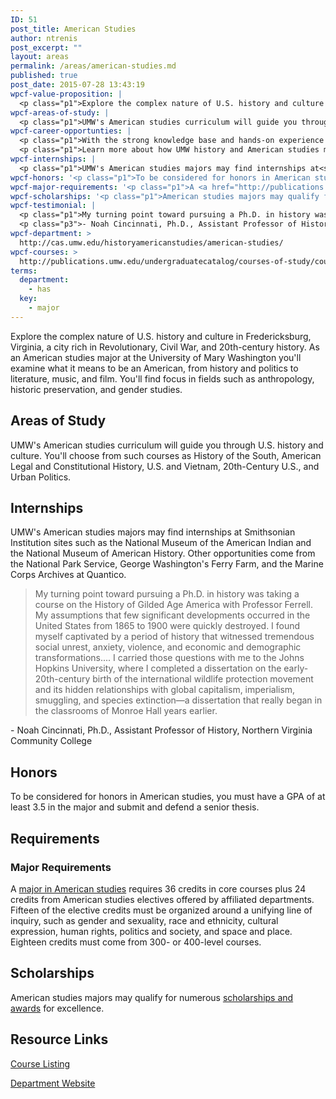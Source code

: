 ```yaml
---
ID: 51
post_title: American Studies
author: ntrenis
post_excerpt: ""
layout: areas
permalink: /areas/american-studies.md
published: true
post_date: 2015-07-28 13:43:19
wpcf-value-proposition: |
  <p class="p1">Explore the complex nature of U.S. history and culture in Fredericksburg, Virginia, a city rich in Revolutionary, Civil War, and 20th-century history. As an American studies major at the University of Mary Washington you'll examine what it means to be an American, from history and politics to literature, music, and film. You'll find focus in fields such as anthropology, historic preservation, and gender studies.</p>
wpcf-areas-of-study: |
  <p class="p1">UMW's American studies curriculum will guide you through U.S. history and culture. You'll choose from such courses as History of the South, American Legal and Constitutional History, U.S. and Vietnam, 20th-Century U.S., and Urban Politics.</p>
wpcf-career-opportunties: |
  <p class="p1">With the strong knowledge base and hands-on experience you'll gain through UMW's American studies program, you'll be prepared to work in business, education, law, government, library science, media, and many other fields.</p>
  <p class="p1">Learn more about how UMW history and American studies majors have <a href="http://cas.umw.edu/historyamericanstudies/alumni-intros/">put their degrees to work</a><span class="s1">.</span></p>
wpcf-internships: |
  <p class="p1">UMW's American studies majors may find internships at<span class="Apple-converted-space">  </span>Smithsonian Institution sites such as the National Museum of the American Indian and the National Museum of American History. Other opportunities come from the National Park Service, George Washington's Ferry Farm, and the Marine Corps Archives at Quantico.</p>
wpcf-honors: '<p class="p1">To be considered for honors in American studies, you must have a GPA of at least 3.5 in the major and submit and defend a senior thesis.</p>'
wpcf-major-requirements: '<p class="p1">A <a href="http://publications.umw.edu/undergraduatecatalog/courses-of-study/majors/amst/">major in American studies</a> requires 36 credits in core courses plus 24 credits from American studies electives offered by affiliated departments. Fifteen of the elective credits must be organized around a unifying line of inquiry, such as gender and sexuality, race and ethnicity, cultural expression, human rights, politics and society, and space and place. Eighteen credits must come from 300- or 400-level courses.</p>'
wpcf-scholarships: '<p class="p1">American studies majors may qualify for numerous <a href="http://cas.umw.edu/historyamericanstudies/scholarships-and-awards/">scholarships and awards</a> for excellence.</p>'
wpcf-testimonial: |
  <p class="p1">My turning point toward pursuing a Ph.D. in history was taking a course on the History of Gilded Age America with Professor Ferrell. My assumptions that few significant developments occurred in the United States from 1865 to 1900 were quickly destroyed. I found myself captivated by a period of history that witnessed tremendous social unrest, anxiety, violence, and economic and demographic transformations.... I carried those questions with me to the Johns Hopkins University, where I completed a dissertation on the early-20th-century birth of the international wildlife protection movement and its hidden relationships with global capitalism, imperialism, smuggling, and species extinction—a dissertation that really began in the classrooms of Monroe Hall years earlier.</p>
  <p class="p3">- Noah Cincinnati, Ph.D., Assistant Professor of History, Northern Virginia Community College</p>
wpcf-department: >
  http://cas.umw.edu/historyamericanstudies/american-studies/
wpcf-courses: >
  http://publications.umw.edu/undergraduatecatalog/courses-of-study/course-descriptions/amst/
terms:
  department:
    - has
  key:
    - major
---
```


<!-- Types Custom Fields: -->

<!-- value-proposition -->
Explore the complex nature of U.S. history and culture in Fredericksburg, Virginia, a city rich in Revolutionary, Civil War, and 20th-century history. As an American studies major at the University of Mary Washington you'll examine what it means to be an American, from history and politics to literature, music, and film. You'll find focus in fields such as anthropology, historic preservation, and gender studies.
<!-- End value-proposition -->

<!-- areas-of-study -->
## Areas of Study
UMW's American studies curriculum will guide you through U.S. history and culture. You'll choose from such courses as History of the South, American Legal and Constitutional History, U.S. and Vietnam, 20th-Century U.S., and Urban Politics.
<!-- End areas-of-study -->

<!-- internships -->
## Internships
UMW's American studies majors may find internships at<span class="Apple-converted-space"> </span>Smithsonian Institution sites such as the National Museum of the American Indian and the National Museum of American History. Other opportunities come from the National Park Service, George Washington's Ferry Farm, and the Marine Corps Archives at Quantico.
<!-- End internships -->

<!-- testimonial -->
> <p class="p1">My turning point toward pursuing a Ph.D. in history was taking a course on the History of Gilded Age America with Professor Ferrell. My assumptions that few significant developments occurred in the United States from 1865 to 1900 were quickly destroyed. I found myself captivated by a period of history that witnessed tremendous social unrest, anxiety, violence, and economic and demographic transformations.... I carried those questions with me to the Johns Hopkins University, where I completed a dissertation on the early-20th-century birth of the international wildlife protection movement and its hidden relationships with global capitalism, imperialism, smuggling, and species extinction—a dissertation that really began in the classrooms of Monroe Hall years earlier.</p>
<p class="p3">- Noah Cincinnati, Ph.D., Assistant Professor of History, Northern Virginia Community College</p>
<!-- End testimonial -->

<!-- honors -->
## Honors
To be considered for honors in American studies, you must have a GPA of at least 3.5 in the major and submit and defend a senior thesis.
<!-- End honors -->

<!-- requirements -->
## Requirements

<!-- major-requirements -->
### Major Requirements
A [major in American studies](http://publications.umw.edu/undergraduatecatalog/courses-of-study/majors/amst/) requires 36 credits in core courses plus 24 credits from American studies electives offered by affiliated departments. Fifteen of the elective credits must be organized around a unifying line of inquiry, such as gender and sexuality, race and ethnicity, cultural expression, human rights, politics and society, and space and place. Eighteen credits must come from 300- or 400-level courses.
<!-- End major-requirements -->

<!-- End requirements -->

<!-- scholarships -->
## Scholarships
American studies majors may qualify for numerous [scholarships and awards](http://cas.umw.edu/historyamericanstudies/scholarships-and-awards/) for excellence.
<!-- End scholarships -->

<!-- resource-links -->
## Resource Links

<!-- courses -->
[Course Listing](http://publications.umw.edu/undergraduatecatalog/courses-of-study/course-descriptions/amst/)

<!-- End courses -->


<!-- department -->
[Department Website](http://cas.umw.edu/historyamericanstudies/american-studies/)

<!-- End department -->

<!-- End resource-links -->

<!-- End Types Custom Fields -->